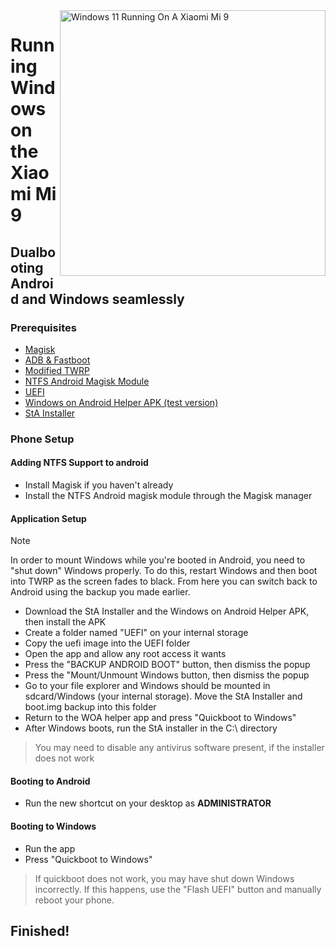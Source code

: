 <img align="right" src="https://github.com/woacepheus/Port-Windows-11-Xiaomi-Mi-9/blob/main/cepheus.png" width="425" alt="Windows 11 Running On A Xiaomi Mi 9">


# Running Windows on the Xiaomi Mi 9

## Dualbooting Android and Windows seamlessly

### Prerequisites
- [Magisk](https://github.com/topjohnwu/Magisk/releases/latest)
- [ADB & Fastboot](https://developer.android.com/studio/releases/platform-tools)
- [Modified TWRP](https://github.com/woacepheus/Port-Windows-11-Xiaomi-Mi-9/releases)
- [NTFS Android Magisk Module](https://github.com/woa-vayu/Port-Windows-11-POCO-X3-Pro/releases/ntfsdroid)
- [UEFI](https://github.com/qaz6750/XiaoMi9-Drivers/releases)
- [Windows on Android Helper APK (test version)](https://t.me/WinOnMi9/328)
- [StA Installer](https://github.com/woa-vayu/Port-Windows-11-POCO-X3-Pro/releases/dualboot)

### Phone Setup

#### Adding NTFS Support to android
- Install Magisk if you haven't already
- Install the NTFS Android magisk module through the Magisk manager

#### Application Setup
> [!NOTE]
>
> In order to mount Windows while you're booted in Android, you need to "shut down" Windows properly. To do this, restart Windows and then boot into TWRP as the screen fades to black. From here you can switch back to Android using the backup you made earlier.
- Download the StA Installer and the Windows on Android Helper APK, then install the APK
- Create a folder named "UEFI" on your internal storage
- Copy the uefi image into the UEFI folder
- Open the app and allow any root access it wants
- Press the "BACKUP ANDROID BOOT" button, then dismiss the popup
- Press the "Mount/Unmount Windows button, then dismiss the popup
- Go to your file explorer and Windows should be mounted in sdcard/Windows (your internal storage). Move the StA Installer and boot.img backup into this folder
- Return to the WOA helper app and press "Quickboot to Windows"
- After Windows boots, run the StA installer in the C:\ directory
> You may need to disable any antivirus software present, if the installer does not work

#### Booting to Android
  
  - Run the new shortcut on your desktop as **ADMINISTRATOR**

#### Booting to Windows
  
  - Run the app
  - Press "Quickboot to Windows"

> If quickboot does not work, you may have shut down Windows incorrectly. If this happens, use the "Flash UEFI" button and manually reboot your phone.
  
## Finished!
